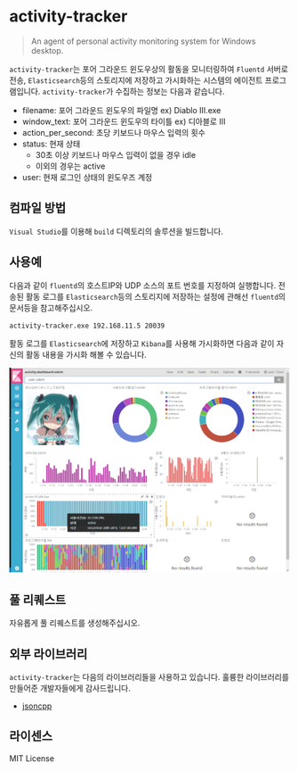# activity-tracker
> An agent of personal activity monitoring system for Windows desktop.

`activity-tracker`는 포어 그라운드 윈도우상의 활동을 모니터링하여 `Fluentd` 서버로 전송, `Elasticsearch`등의 스토리지에 저장하고 가시화하는 시스템의 에이전트 프로그램입니다. `activity-tracker`가 수집하는 정보는 다음과 같습니다.

* filename: 포어 그라운드 윈도우의 파일명 ex) Diablo III.exe
* window_text: 포어 그라운드 윈도우의 타이틀 ex) 디아블로 III
* action_per_second: 초당 키보드나 마우스 입력의 횟수
* status: 현재 상태
  * 30초 이상 키보드나 마우스 입력이 없을 경우 idle
  * 이외의 경우는 active
* user: 현재 로그인 상태의 윈도우즈 계정

## 컴파일 방법

`Visual Studio`를 이용해 `build` 디렉토리의 솔루션을 빌드합니다.

## 사용예

다음과 같이 `fluentd`의 호스트IP와  UDP 소스의 포트 번호를 지정하여 실행합니다. 전송된 활동 로그를 `Elasticsearch`등의 스토리지에 저장하는 설정에 관해선 `fluentd`의 문서등을 참고해주십시오.

```sh
activity-tracker.exe 192.168.11.5 20039
```

활동 로그를 `Elasticsearch`에 저장하고 `Kibana`를 사용해 가시화하면 다음과 같이 자신의 활동 내용을 가시화 해볼 수 있습니다.


![dashboard-example](images/dashboard.png)

## 풀 리퀘스트

자유롭게 풀 리퀘스트를 생성해주십시오.

## 외부 라이브러리
`activity-tracker`는 다음의 라이브러리들을 사용하고 있습니다. 훌륭한 라이브러리를 만들어준 개발자들에게 감사드립니다.

* [jsoncpp](https://github.com/open-source-parsers/jsoncpp)

## 라이센스
MIT License

